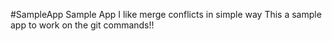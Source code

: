#SampleApp
Sample App
I like merge conflicts in simple way
This a sample app to work on the git commands!!
